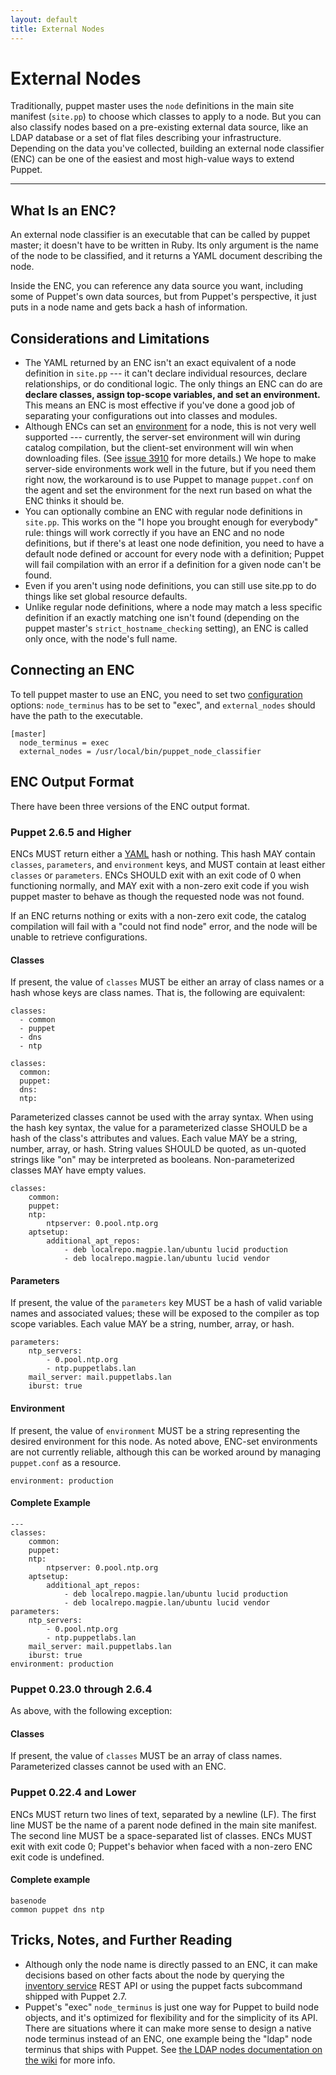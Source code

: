 ```yaml
---
layout: default
title: External Nodes
---
```


External Nodes
==============

Traditionally, puppet master uses the `node` definitions in the main site manifest (`site.pp`) to choose which classes to apply to a node. But you can also classify nodes based on a pre-existing external data source, like an LDAP database or a set of flat files describing your infrastructure. Depending on the data you've collected, building an external node classifier (ENC) can be one of the easiest and most high-value ways to extend Puppet. 

* * * 

What Is an ENC?
---------------

An external node classifier is an executable that can be called by puppet master; it doesn't have to be written in Ruby. Its only argument is the name of the node to be classified, and it returns a YAML document describing the node. 

Inside the ENC, you can reference any data source you want, including some of Puppet's own data sources, but from Puppet's perspective, it just puts in a node name and gets back a hash of information. 

Considerations and Limitations
------------------------------

* The YAML returned by an ENC isn't an exact equivalent of a node definition in `site.pp` --- it can't declare individual resources, declare relationships, or do conditional logic. The only things an ENC can do are **declare classes, assign top-scope variables, and set an environment.** This means an ENC is most effective if you've done a good job of separating your configurations out into classes and modules.
* Although ENCs can set an [environment](./environment.html) for a node, this is not very well supported --- currently, the server-set environment will win during catalog compilation, but the client-set environment will win when downloading files. (See [issue 3910](http://projects.puppetlabs.com/issues/3910) for more details.) We hope to make server-side environments work well in the future, but if you need them right now, the workaround is to use Puppet to manage `puppet.conf` on the agent and set the environment for the next run based on what the ENC thinks it should be.
* You can optionally combine an ENC with regular node definitions in `site.pp`. This works on the "I hope you brought enough for everybody" rule: things will work correctly if you have an ENC and no node definitions, but if there's at least one node definition, you need to have a default node defined or account for every node with a definition; Puppet will fail compilation with an error if a definition for a given node can't be found. 
* Even if you aren't using node definitions, you can still use site.pp to do things like set global resource defaults. 
* Unlike regular node definitions, where a node may match a less specific definition if an exactly matching one isn't found (depending on the puppet master's `strict_hostname_checking` setting), an ENC is called only once, with the node's full name. 


Connecting an ENC
-----------------

To tell puppet master to use an ENC, you need to set two [configuration](./configuring.html) options: `node_terminus` has to be set to "exec", and `external_nodes` should have the path to the executable. 

    [master]
      node_terminus = exec
      external_nodes = /usr/local/bin/puppet_node_classifier


ENC Output Format
-----------------

There have been three versions of the ENC output format. 

### Puppet 2.6.5 and Higher

ENCs MUST return either a [YAML](http://www.yaml.org) hash or nothing. This hash MAY contain `classes`, `parameters`, and `environment` keys, and MUST contain at least either `classes` or `parameters`. ENCs SHOULD exit with an exit code of 0 when functioning normally, and MAY exit with a non-zero exit code if you wish puppet master to behave as though the requested node was not found. 

If an ENC returns nothing or exits with a non-zero exit code, the catalog compilation will fail with a "could not find node" error, and the node will be unable to retrieve configurations.

#### Classes

If present, the value of `classes` MUST be either an array of class names or a hash whose keys are class names. That is, the following are equivalent:

    classes:
      - common
      - puppet
      - dns
      - ntp

    classes:
      common:
      puppet:
      dns:
      ntp:

Parameterized classes cannot be used with the array syntax. When using the hash key syntax, the value for a parameterized classe SHOULD be a hash of the class's attributes and values. Each value MAY be a string, number, array, or hash. String values SHOULD be quoted, as un-quoted strings like "on" may be interpreted as booleans. Non-parameterized classes MAY have empty values.

    classes:
        common:
        puppet:
        ntp:
            ntpserver: 0.pool.ntp.org
        aptsetup:
            additional_apt_repos:
                - deb localrepo.magpie.lan/ubuntu lucid production
                - deb localrepo.magpie.lan/ubuntu lucid vendor

#### Parameters

If present, the value of the `parameters` key MUST be a hash of valid variable names and associated values; these will be exposed to the compiler as top scope variables. Each value MAY be a string, number, array, or hash. 

    parameters: 
        ntp_servers:
            - 0.pool.ntp.org
            - ntp.puppetlabs.lan
        mail_server: mail.puppetlabs.lan
        iburst: true
        

#### Environment

If present, the value of `environment` MUST be a string representing the desired environment for this node. As noted above, ENC-set environments are not currently reliable, although this can be worked around by managing `puppet.conf` as a resource. 

    environment: production

#### Complete Example

    ---
    classes:
        common:
        puppet:
        ntp:
            ntpserver: 0.pool.ntp.org
        aptsetup:
            additional_apt_repos:
                - deb localrepo.magpie.lan/ubuntu lucid production
                - deb localrepo.magpie.lan/ubuntu lucid vendor
    parameters: 
        ntp_servers:
            - 0.pool.ntp.org
            - ntp.puppetlabs.lan
        mail_server: mail.puppetlabs.lan
        iburst: true
    environment: production

### Puppet 0.23.0 through 2.6.4

As above, with the following exception: 

#### Classes

If present, the value of `classes` MUST be an array of class names. Parameterized classes cannot be used with an ENC. 

### Puppet 0.22.4 and Lower

ENCs MUST return two lines of text, separated by a newline (LF). The first line MUST be the name of a parent node defined in the main site manifest. The second line MUST be a space-separated list of classes. ENCs MUST exit with exit code 0; Puppet's behavior when faced with a non-zero ENC exit code is undefined. 

#### Complete example

    basenode
    common puppet dns ntp

Tricks, Notes, and Further Reading
----------------------------------

* Although only the node name is directly passed to an ENC, it can make decisions based on other facts about the node by querying the [inventory service](./inventory_service.html) REST API or using the puppet facts subcommand shipped with Puppet 2.7. 
* Puppet's "exec" `node_terminus` is just one way for Puppet to build node objects, and it's optimized for flexibility and for the simplicity of its API. There are situations where it can make more sense to design a native node terminus instead of an ENC, one example being the "ldap" node terminus that ships with Puppet. See [the LDAP nodes documentation on the wiki](http://projects.puppetlabs.com/projects/puppet/wiki/LDAP_Nodes) for more info. 
